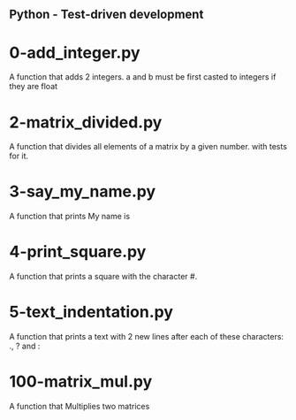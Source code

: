 ## Python - Test-driven development
# 0-add_integer.py
A function that adds 2 integers. a and b must be first casted to integers if they are float
# 2-matrix_divided.py
A function that divides all elements of a matrix by a given number. with tests for it.
# 3-say_my_name.py
A function that prints My name is <first name> <last name>
# 4-print_square.py
A function that prints a square with the character #.
# 5-text_indentation.py
A function that prints a text with 2 new lines after each of these characters: ., ? and :
# 100-matrix_mul.py
A function that Multiplies two matrices
